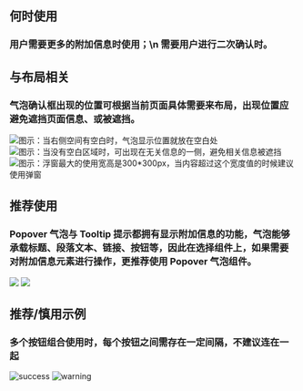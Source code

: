 ## 何时使用

### 用户需要更多的附加信息时使用；\n 需要用户进行二次确认时。

## 与布局相关

### 气泡确认框出现的位置可根据当前页面具体需要来布局，出现位置应避免遮挡页面信息、或被遮挡。

![图示：当右侧空间有空白时，气泡显示位置就放在空白处](001)
![图示：当没有空白区域时，可出现在无关信息的一侧，避免相关信息被遮挡](002)
![图示：浮窗最大的使用宽高是300*300px，当内容超过这个宽度值的时候建议使用弹窗](003)

## 推荐使用

### Popover 气泡与 Tooltip 提示都拥有显示附加信息的功能，气泡能够承载标题、段落文本、链接、按钮等，因此在选择组件上，如果需要对附加信息元素进行操作，更推荐使用 Popover 气泡组件。

![](004)
![](005)

## 推荐/慎用示例

### 多个按钮组合使用时，每个按钮之间需存在一定间隔，不建议连在一起

![success](006)
![warning](007)
